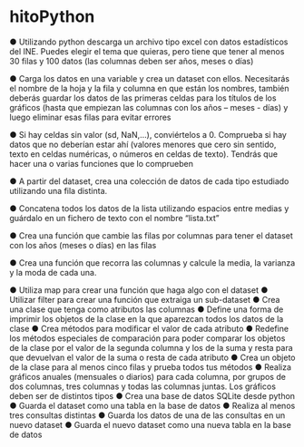 ﻿# hitoPython

● Utilizando python descarga un archivo tipo excel con datos estadísticos del
INE. Puedes elegir el tema que quieras, pero tiene que tener al menos 30
filas y 100 datos (las columnas deben ser años, meses o días)



● Carga los datos en una variable y crea un dataset con ellos. Necesitarás el
nombre de la hoja y la fila y columna en que están los nombres, también
deberás guardar los datos de las primeras celdas para los títulos de los
gráficos (hasta que empiezan las columnas con los años – meses - días) y
luego eliminar esas filas para evitar errores


● Si hay celdas sin valor (sd, NaN,…), conviértelos a 0. Comprueba si hay datos
que no deberían estar ahí (valores menores que cero sin sentido, texto en
celdas numéricas, o números en celdas de texto). Tendrás que hacer una o
varias funciones que lo comprueben


● A partir del dataset, crea una colección de datos de cada tipo estudiado
utilizando una fila distinta.


● Concatena todos los datos de la lista utilizando espacios entre medias y
guárdalo en un fichero de texto con el nombre “lista.txt”


● Crea una función que cambie las filas por columnas para tener el dataset con
los años (meses o días) en las filas


● Crea una función que recorra las columnas y calcule la media, la varianza y la
moda de cada una.


● Utiliza map para crear una función que haga algo con el dataset
● Utilizar filter para crear una función que extraiga un sub-dataset
● Crea una clase que tenga como atributos las columnas
● Define una forma de imprimir los objetos de la clase en la que aparezcan
todos los datos de la clase
● Crea métodos para modificar el valor de cada atributo
● Redefine los métodos especiales de comparación para poder comparar los
objetos de la clase por el valor de la segunda columna y los de la suma y resta
para que devuelvan el valor de la suma o resta de cada atributo
● Crea un objeto de la clase para al menos cinco filas y prueba todos tus
métodos
● Realiza gráficos anuales (mensuales o diarios) para cada columna, por grupos
de dos columnas, tres columnas y todas las columnas juntas. Los gráficos
deben ser de distintos tipos
● Crea una base de datos SQLite desde python
● Guarda el dataset como una tabla en la base de datos
● Realiza al menos tres consultas distintas
● Guarda los datos de una de las consultas en un nuevo dataset
● Guarda el nuevo dataset como una nueva tabla en la base de datos
